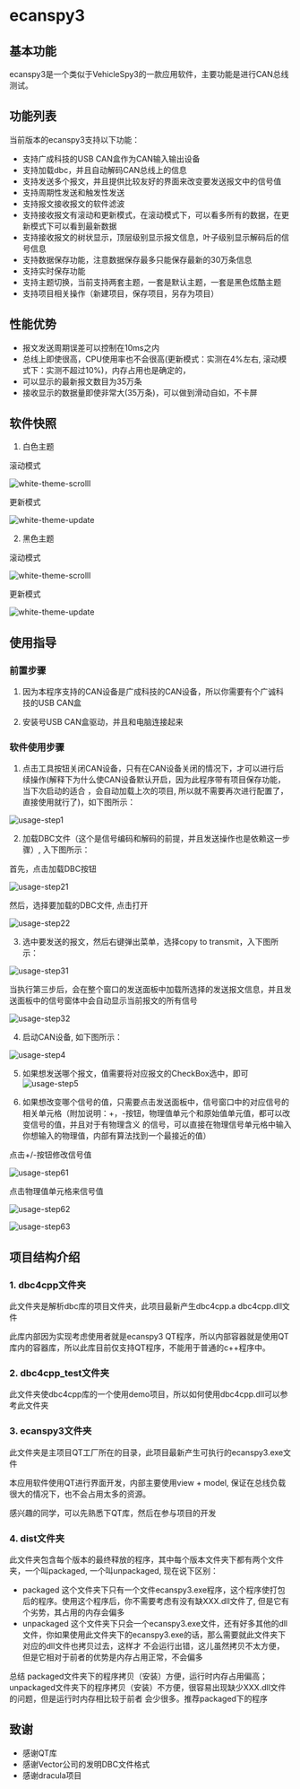 # ecanspy3

## 基本功能

ecanspy3是一个类似于VehicleSpy3的一款应用软件，主要功能是进行CAN总线测试。

## 功能列表

当前版本的ecanspy3支持以下功能：

+ 支持广成科技的USB CAN盒作为CAN输入输出设备
+ 支持加载dbc，并且自动解码CAN总线上的信息
+ 支持发送多个报文，并且提供比较友好的界面来改变要发送报文中的信号值
+ 支持周期性发送和触发性发送
+ 支持报文接收报文的软件滤波
+ 支持接收报文有滚动和更新模式，在滚动模式下，可以看多所有的数据，在更新模式下可以看到最新数据
+ 支持接收报文的树状显示，顶层级别显示报文信息，叶子级别显示解码后的信号信息
+ 支持数据保存功能，注意数据保存最多只能保存最新的30万条信息
+ 支持实时保存功能
+ 支持主题切换，当前支持两套主题，一套是默认主题，一套是黑色炫酷主题
+ 支持项目相关操作（新建项目，保存项目，另存为项目）

## 性能优势

+ 报文发送周期误差可以控制在10ms之内
+ 总线上即使很高，CPU使用率也不会很高(更新模式：实测在4%左右, 滚动模式下：实测不超过10%)，内存占用也是确定的，
+ 可以显示的最新报文数目为35万条
+ 接收显示的数据量即使非常大(35万条)，可以做到滑动自如，不卡屏

## 软件快照

1. 白色主题

滚动模式

![white-theme-scrolll](./docs/white-theme-update.png "白色主题滚动模式运行效果")

更新模式

![white-theme-update](./docs/white-theme-update.png "白色主题更新模式运行效果")

2. 黑色主题

滚动模式

![white-theme-scrolll](./docs/white-theme-update.png "黑色主题滚动模式运行效果")

更新模式

![white-theme-update](./docs/white-theme-update.png "黑色主题更新模式运行效果")

## 使用指导

### 前置步骤

1. 因为本程序支持的CAN设备是广成科技的CAN设备，所以你需要有个广诚科技的USB CAN盒

2. 安装号USB CAN盒驱动，并且和电脑连接起来

### 软件使用步骤

1. 点击工具按钮关闭CAN设备，只有在CAN设备关闭的情况下，才可以进行后续操作(解释下为什么使CAN设备默认开启，因为此程序带有项目保存功能，当下次启动的适合
，会自动加载上次的项目, 所以就不需要再次进行配置了，直接使用就行了)，如下图所示：

![usage-step1](./docs/usage-step1.png "关闭CAN设备")

2. 加载DBC文件（这个是信号编码和解码的前提，并且发送操作也是依赖这一步骤）, 入下图所示：

首先，点击加载DBC按钮

![usage-step21](./docs/usage-step21.png "点击加载dbc按钮")

然后，选择要加载的DBC文件, 点击打开

![usage-step22](./docs/usage-step22.png "选择DBC文件，点击打开")

3. 选中要发送的报文，然后右键弹出菜单，选择copy to transmit，入下图所示：

![usage-step31](./docs/usage-step31.png "添加发送报文")

当执行第三步后，会在整个窗口的发送面板中加载所选择的发送报文信息，并且发送面板中的信号窗体中会自动显示当前报文的所有信号

![usage-step32](./docs/usage-step32.png "显示所有要发送的报文")

4. 启动CAN设备, 如下图所示：

![usage-step4](./docs/usage-step4.png "启动CAN设备")

5. 如果想发送哪个报文，值需要将对应报文的CheckBox选中，即可
![usage-step5](./docs/usage-step5.png "发送报文")

6. 如果想改变哪个信号的值，只需要点击发送面板中，信号窗口中的对应信号的相关单元格（附加说明：+，-按钮，物理值单元个和原始值单元值，都可以改变信号的值，并且对于有物理含义
的信号，可以直接在物理信号单元格中输入你想输入的物理值，内部有算法找到一个最接近的值）

点击+/-按钮修改信号值

![usage-step61](./docs/usage-step61.png "点击+/-按钮修改信号值")

点击物理值单元格来信号值

![usage-step62](./docs/usage-step62.png "直接输入物理值来改变信号值")

![usage-step63](./docs/usage-step63.png "直接选中物理值状态来改变信号值")

## 项目结构介绍

### 1. dbc4cpp文件夹 

此文件夹是解析dbc库的项目文件夹，此项目最新产生dbc4cpp.a dbc4cpp.dll文件

此库内部因为实现考虑使用者就是ecanspy3 QT程序，所以内部容器就是使用QT库内的容器库，所以此库目前仅支持QT程序，不能用于普通的c++程序中。

### 2. dbc4cpp_test文件夹

此文件夹使dbc4cpp库的一个使用demo项目，所以如何使用dbc4cpp.dll可以参考此文件夹


### 3. ecanspy3文件夹

此文件夹是主项目QT工厂所在的目录，此项目最新产生可执行的ecanspy3.exe文件

本应用软件使用QT进行界面开发，内部主要使用view + model, 保证在总线负载很大的情况下，也不会占用太多的资源。

感兴趣的同学，可以先熟悉下QT库，然后在参与项目的开发

### 4. dist文件夹

此文件夹包含每个版本的最终释放的程序，其中每个版本文件夹下都有两个文件夹，一个叫packaged, 一个叫unpackaged, 现在说下区别：

+ packaged 这个文件夹下只有一个文件ecanspy3.exe程序，这个程序使打包后的程序。使用这个程序后，你不需要考虑有没有缺XXX.dll文件了, 但是它有个劣势，其占用的内存会偏多
+ unpackaged 这个文件夹下只会一个ecanspy3.exe文件，还有好多其他的dll文件，你如果使用此文件夹下的ecanspy3.exe的话，那么需要就此文件夹下对应的dll文件也拷贝过去，这样才
不会运行出错，这儿虽然拷贝不太方便，但是它相对于前者的优势是内存占用正常，不会偏多

总结 packaged文件夹下的程序拷贝（安装）方便，运行时内存占用偏高；unpackaged文件夹下的程序拷贝（安装）不方便，很容易出现缺少XXX.dll文件的问题，但是运行时内存相比较于前者
会少很多。推荐packaged下的程序

## 致谢
+ 感谢QT库
+ 感谢Vector公司的发明DBC文件格式
+ 感谢dracula项目
